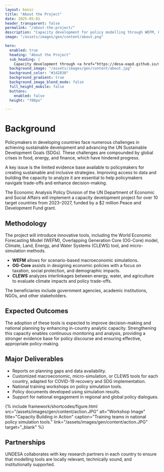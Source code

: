 ```yaml
---
layout: basic
title: "About the Project"
date: 2025-05-01
header_transparent: false
permalink: "/about-the-project/"
description: "Capacity development for policy modelling through WEFM, OG-Core, CLEWS, and microsimulation tools."
image: "/assets/images/gen/content/about.png"

hero:
  enabled: true
  heading: "About the Project"
  sub_heading: |
    Capacity development through <a href="https://desa-eapd.github.io/modelling-project/assets/PDF-Project-Brochure.pdf" target="_blank" rel="noopener noreferrer">integrated economic and environmental modelling tools</a>.
  background_image: "/assets/images/gen/content/about.jpg"
  background_color: "#1d2830"
  background_gradient: true
  background_image_blend_mode: false
  full_height_mobile: false
  buttons:
    enabled: false
  height: "700px"

---
```

# Background

Policymakers in developing countries face numerous challenges in achieving sustainable development and advancing the UN Sustainable Development Goals (SDGs). These challenges are compounded by global crises in food, energy, and finance, which have hindered progress.

A key issue is the limited evidence base available to policymakers for creating sustainable and inclusive strategies. Improving access to data and building the capacity to analyze it are essential to help policymakers navigate trade-offs and enhance decision-making.

The Economic Analysis Policy Division of the UN Department of Economic and Social Affairs will implement a capacity development project for over 10 target countries from 2023–2027, funded by a $2 million Peace and Development Fund grant.

## Methodology

The project will introduce innovative tools, including the World Economic Forecasting Model (WEFM), Overlapping Generation Core (OG-Core) model, Climate, Land, Energy, and Water Systems (CLEWS) tool, and micro-simulation methods.

- **WEFM** allows for scenario-based macroeconomic simulations.
- **OG-Core** assists in designing economic policies with a focus on taxation, social protection, and demographic impacts.
- **CLEWS** analyzes interlinkages between energy, water, and agriculture to evaluate climate impacts and policy trade-offs.

The beneficiaries include government agencies, academic institutions, NGOs, and other stakeholders.

## Expected Outcomes

The adoption of these tools is expected to improve decision-making and national planning by enhancing in-country analytic capacity. Strengthening this capacity enables continuous monitoring and analysis, providing a stronger evidence base for policy discourse and ensuring effective, appropriate policy-making.

## Major Deliverables

- Reports on planning gaps and data availability.
- Customized macroeconomic, micro-simulation, or CLEWS tools for each country, adapted for COVID-19 recovery and SDG implementation.
- National training workshops on policy simulation tools.
- Policy documents developed using simulation results.
- Support for national engagement in regional and global policy dialogues.

{% include framework/shortcodes/figure.html
   src="/assets/images/gen/content/action.JPG"
   alt="Workshop Image"
   title="Capacity Building in Action"
   caption="Training teams in national policy simulation tools."
   link="/assets/images/gen/content/action.JPG"
   target="_blank"
%}



## Partnerships

UNDESA collaborates with key research partners in each country to ensure that modelling tools are locally relevant, technically sound, and institutionally supported.
